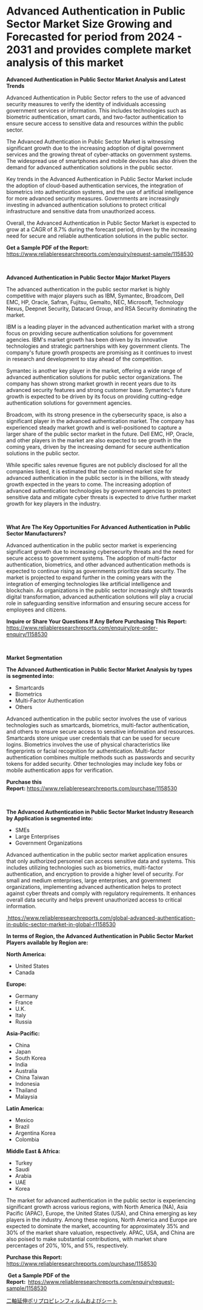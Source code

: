 <p><h1>Advanced Authentication in Public Sector Market Size Growing and Forecasted for period from 2024 - 2031 and provides complete market analysis of this market</h1></p><p><strong>Advanced Authentication in Public Sector Market Analysis and Latest Trends</strong></p>
<p><p>Advanced Authentication in Public Sector refers to the use of advanced security measures to verify the identity of individuals accessing government services or information. This includes technologies such as biometric authentication, smart cards, and two-factor authentication to ensure secure access to sensitive data and resources within the public sector.</p><p>The Advanced Authentication in Public Sector Market is witnessing significant growth due to the increasing adoption of digital government services and the growing threat of cyber-attacks on government systems. The widespread use of smartphones and mobile devices has also driven the demand for advanced authentication solutions in the public sector.</p><p>Key trends in the Advanced Authentication in Public Sector Market include the adoption of cloud-based authentication services, the integration of biometrics into authentication systems, and the use of artificial intelligence for more advanced security measures. Governments are increasingly investing in advanced authentication solutions to protect critical infrastructure and sensitive data from unauthorized access.</p><p>Overall, the Advanced Authentication in Public Sector Market is expected to grow at a CAGR of 8.7% during the forecast period, driven by the increasing need for secure and reliable authentication solutions in the public sector.</p></p>
<p><strong>Get a Sample PDF of the Report:&nbsp;</strong> <a href="https://www.reliableresearchreports.com/enquiry/request-sample/1158530">https://www.reliableresearchreports.com/enquiry/request-sample/1158530</a></p>
<p>&nbsp;</p>
<p><strong>Advanced Authentication in Public Sector Major Market Players</strong></p>
<p><p>The advanced authentication in the public sector market is highly competitive with major players such as IBM, Symantec, Broadcom, Dell EMC, HP, Oracle, Safran, Fujitsu, Gemalto, NEC, Microsoft, Technology Nexus, Deepnet Security, Datacard Group, and RSA Security dominating the market.</p><p>IBM is a leading player in the advanced authentication market with a strong focus on providing secure authentication solutions for government agencies. IBM's market growth has been driven by its innovative technologies and strategic partnerships with key government clients. The company's future growth prospects are promising as it continues to invest in research and development to stay ahead of the competition.</p><p>Symantec is another key player in the market, offering a wide range of advanced authentication solutions for public sector organizations. The company has shown strong market growth in recent years due to its advanced security features and strong customer base. Symantec's future growth is expected to be driven by its focus on providing cutting-edge authentication solutions for government agencies.</p><p>Broadcom, with its strong presence in the cybersecurity space, is also a significant player in the advanced authentication market. The company has experienced steady market growth and is well-positioned to capture a larger share of the public sector market in the future. Dell EMC, HP, Oracle, and other players in the market are also expected to see growth in the coming years, driven by the increasing demand for secure authentication solutions in the public sector.</p><p>While specific sales revenue figures are not publicly disclosed for all the companies listed, it is estimated that the combined market size for advanced authentication in the public sector is in the billions, with steady growth expected in the years to come. The increasing adoption of advanced authentication technologies by government agencies to protect sensitive data and mitigate cyber threats is expected to drive further market growth for key players in the industry.</p></p>
<p>&nbsp;</p>
<p><strong>What Are The Key Opportunities For Advanced Authentication in Public Sector Manufacturers?</strong></p>
<p><p>Advanced authentication in the public sector market is experiencing significant growth due to increasing cybersecurity threats and the need for secure access to government systems. The adoption of multi-factor authentication, biometrics, and other advanced authentication methods is expected to continue rising as governments prioritize data security. The market is projected to expand further in the coming years with the integration of emerging technologies like artificial intelligence and blockchain. As organizations in the public sector increasingly shift towards digital transformation, advanced authentication solutions will play a crucial role in safeguarding sensitive information and ensuring secure access for employees and citizens.</p></p>
<p><strong>Inquire or Share Your Questions If Any Before Purchasing This Report:</strong> <a href="https://www.reliableresearchreports.com/enquiry/pre-order-enquiry/1158530">https://www.reliableresearchreports.com/enquiry/pre-order-enquiry/1158530</a></p>
<p>&nbsp;</p>
<p><strong>Market Segmentation</strong></p>
<p><strong>The Advanced Authentication in Public Sector Market Analysis by types is segmented into:</strong></p>
<p><ul><li>Smartcards</li><li>Biometrics</li><li>Multi-Factor Authentication</li><li>Others</li></ul></p>
<p><p>Advanced authentication in the public sector involves the use of various technologies such as smartcards, biometrics, multi-factor authentication, and others to ensure secure access to sensitive information and resources. Smartcards store unique user credentials that can be used for secure logins. Biometrics involves the use of physical characteristics like fingerprints or facial recognition for authentication. Multi-factor authentication combines multiple methods such as passwords and security tokens for added security. Other technologies may include key fobs or mobile authentication apps for verification.</p></p>
<p><strong>Purchase this Report:&nbsp;</strong><a href="https://www.reliableresearchreports.com/purchase/1158530">https://www.reliableresearchreports.com/purchase/1158530</a></p>
<p>&nbsp;</p>
<p><strong>The Advanced Authentication in Public Sector Market Industry Research by Application is segmented into:</strong></p>
<p><ul><li>SMEs</li><li>Large Enterprises</li><li>Government Organizations</li></ul></p>
<p><p>Advanced authentication in the public sector market application ensures that only authorized personnel can access sensitive data and systems. This includes utilizing technologies such as biometrics, multi-factor authentication, and encryption to provide a higher level of security. For small and medium enterprises, large enterprises, and government organizations, implementing advanced authentication helps to protect against cyber threats and comply with regulatory requirements. It enhances overall data security and helps prevent unauthorized access to critical information.</p></p>
<p><a href="https://www.reliableresearchreports.com/global-advanced-authentication-in-public-sector-market-in-global-r1158530">&nbsp;https://www.reliableresearchreports.com/global-advanced-authentication-in-public-sector-market-in-global-r1158530</a></p>
<p><strong>In terms of Region, the Advanced Authentication in Public Sector Market Players available by Region are:</strong></p>
<p>
    <p> <strong> North America: </strong>
        <ul>
            <li>United States</li>
            <li>Canada</li>
        </ul>
        </p> 
    <p> <strong> Europe: </strong>
        <ul>
            <li>Germany</li>
            <li>France</li>
            <li>U.K.</li>
            <li>Italy</li>
            <li>Russia</li>
        </ul>
        </p> 
    <p> <strong> Asia-Pacific: </strong>
        <ul>
            <li>China</li>
            <li>Japan</li>
            <li>South Korea</li>
            <li>India</li>
            <li>Australia</li>
            <li>China Taiwan</li>
            <li>Indonesia</li>
            <li>Thailand</li>
            <li>Malaysia</li>
        </ul>
        </p> 
    <p> <strong> Latin America: </strong>
        <ul>
            <li>Mexico</li>
            <li>Brazil</li>
            <li>Argentina Korea</li>
            <li>Colombia</li>
        </ul>
        </p> 
    <p> <strong> Middle East & Africa: </strong>
        <ul>
            <li>Turkey</li>
            <li>Saudi</li>
            <li>Arabia</li>
            <li>UAE</li>
            <li>Korea</li>
        </ul>
    </p>
    </p>
<p><p>The market for advanced authentication in the public sector is experiencing significant growth across various regions, with North America (NA), Asia Pacific (APAC), Europe, the United States (USA), and China emerging as key players in the industry. Among these regions, North America and Europe are expected to dominate the market, accounting for approximately 35% and 30% of the market share valuation, respectively. APAC, USA, and China are also poised to make substantial contributions, with market share percentages of 20%, 10%, and 5%, respectively.</p></p>
<p><strong>Purchase this Report: </strong><a href="https://www.reliableresearchreports.com/purchase/1158530">https://www.reliableresearchreports.com/purchase/1158530</a></p>
<p>&nbsp;<strong>Get a Sample PDF of the Report:&nbsp;&nbsp;</strong><a href="https://www.reliableresearchreports.com/enquiry/request-sample/1158530">https://www.reliableresearchreports.com/enquiry/request-sample/1158530</a></p>
<p><strong></strong></p>
<p><p><a href="https://github.com/oqoeusbvpadwjs08/Market-Research-Report-List-2/blob/main/472912788383.md">二軸延伸ポリプロピレンフィルムおよびシート</a></p></p>
